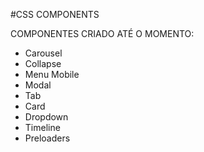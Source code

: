 #CSS COMPONENTS

COMPONENTES CRIADO ATÉ O MOMENTO:

- Carousel
- Collapse
- Menu Mobile
- Modal
- Tab
- Card
- Dropdown
- Timeline
- Preloaders

